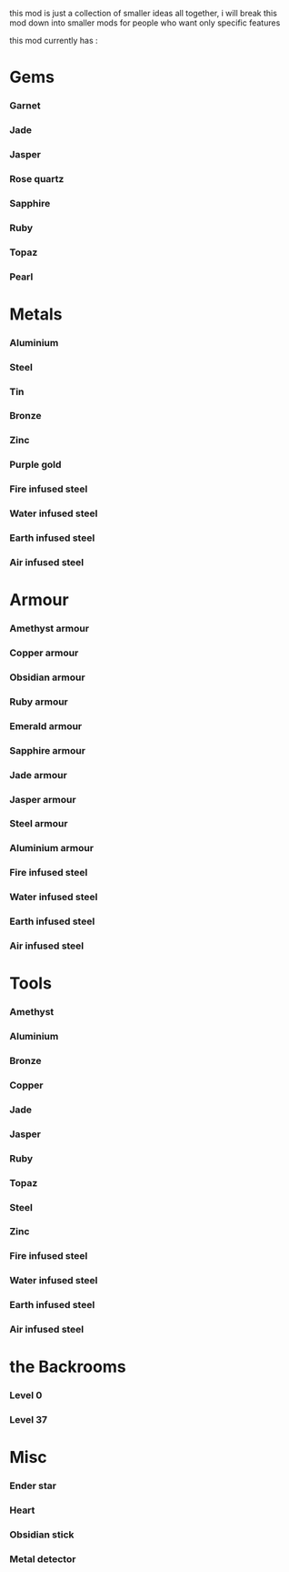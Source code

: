 this mod is just a collection of smaller ideas all together, i will break this mod down into smaller mods for people who want only specific features

this mod currently has :

# Gems
### Garnet
### Jade
### Jasper
### Rose quartz
### Sapphire
### Ruby
### Topaz
### Pearl

# Metals
### Aluminium
### Steel
### Tin
### Bronze
### Zinc
### Purple gold
### Fire infused steel
### Water infused steel
### Earth infused steel
### Air infused steel

# Armour
### Amethyst armour
### Copper armour
### Obsidian armour
### Ruby armour
### Emerald armour
### Sapphire armour
### Jade armour
### Jasper armour
### Steel armour
### Aluminium armour
### Fire infused steel
### Water infused steel
### Earth infused steel
### Air infused steel

# Tools
### Amethyst
### Aluminium
### Bronze
### Copper
### Jade
### Jasper
### Ruby
### Topaz
### Steel
### Zinc
### Fire infused steel
### Water infused steel
### Earth infused steel
### Air infused steel

# the Backrooms
### Level 0
### Level 37
###

# Misc
### Ender star
### Heart
### Obsidian stick
### Metal detector
